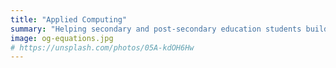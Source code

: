 ```yaml
---
title: "Applied Computing"
summary: "Helping secondary and post-secondary education students build a competitive computer science portfolio (that includes AI and machine learning)."
image: og-equations.jpg
# https://unsplash.com/photos/05A-kdOH6Hw
---
```


